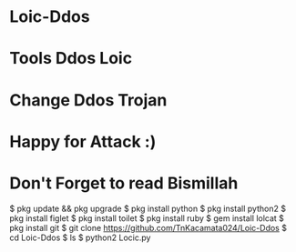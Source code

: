 # Loic-Ddos #
# Tools Ddos Loic #
# Change Ddos Trojan #

# Happy for Attack :) #
# Don't Forget to read Bismillah #

$ pkg update && pkg upgrade
$ pkg install python
$ pkg install python2
$ pkg install figlet
$ pkg install toilet
$ pkg install ruby
$ gem install lolcat
$ pkg install git
$ git clone https://github.com/TnKacamata024/Loic-Ddos
$ cd Loic-Ddos
$ ls
$ python2 Locic.py
